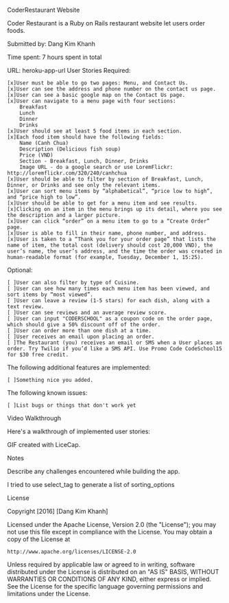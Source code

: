 CoderRestaurant Website

Coder Restaurant is a Ruby on Rails restaurant website let users order foods.

Submitted by: Dang Kim Khanh

Time spent: 7 hours spent in total

URL: heroku-app-url
User Stories
Required:

    [x]User must be able to go two pages: Menu, and Contact Us.
    [x]User can see the address and phone number on the contact us page.
    [x]User can see a basic google map on the Contact Us page.
    [x]User can navigate to a menu page with four sections:
        Breakfast
        Lunch
        Dinner
        Drinks
    [x]User should see at least 5 food items in each section.
    [x]Each food item should have the following fields:
        Name (Canh Chua)
        Description (Delicious fish soup)
        Price (VND)
        Section - Breakfast, Lunch, Dinner, Drinks
        Image URL - do a google search or use LoremFlickr: http://loremflickr.com/320/240/canhchua
    [x]User should be able to filter by section of Breakfast, Lunch, Dinner, or Drinks and see only the relevant items.
    [x]User can sort menu items by “alphabetical”, “price low to high”, and “price high to low”.
    [x]User should be able to get for a menu item and see results.
    [x]Clicking on an item in the menu brings up its detail, where you see the description and a larger picture.
    [x]User can click “order” on a menu item to go to a “Create Order” page.
    [x]User is able to fill in their name, phone number, and address.
    [x]User is taken to a “Thank you for your order page” that lists the name of item, the total cost (delivery should cost 20,000 VND), the user’s name, the user’s address, and the time the order was created in human-readable format (for example, Tuesday, December 1, 15:25).

Optional:

    [ ]User can also filter by type of Cuisine.
    [ ]User can see how many times each menu item has been viewed, and sort items by “most viewed”.
    [ ]User can leave a review (1-5 stars) for each dish, along with a text review.
    [ ]User can see reviews and an average review score.
    [ ]User can input "CODERSCHOOL" as a coupon code on the order page, which should give a 50% discount off of the order.
    [ ]User can order more than one dish at a time.
    [ ]User receives an email upon placing an order.
    [ ]The Restaurant (you) receives an email or SMS when a User places an order. Try Twilio if you’d like a SMS API. Use Promo Code CodeSchool15 for $30 free credit.

The following additional features are implemented:

    [ ]Something nice you added.

The following known issues:

    [ ]List bugs or things that don't work yet

Video Walkthrough

Here's a walkthrough of implemented user stories:

GIF created with LiceCap.

Notes

Describe any challenges encountered while building the app.

I tried to use select_tag to generate a list of sorting_options

License

Copyright [2016] [Dang Kim Khanh]

Licensed under the Apache License, Version 2.0 (the "License");
you may not use this file except in compliance with the License.
You may obtain a copy of the License at

    http://www.apache.org/licenses/LICENSE-2.0

Unless required by applicable law or agreed to in writing, software
distributed under the License is distributed on an "AS IS" BASIS,
WITHOUT WARRANTIES OR CONDITIONS OF ANY KIND, either express or implied.
See the License for the specific language governing permissions and
limitations under the License.
